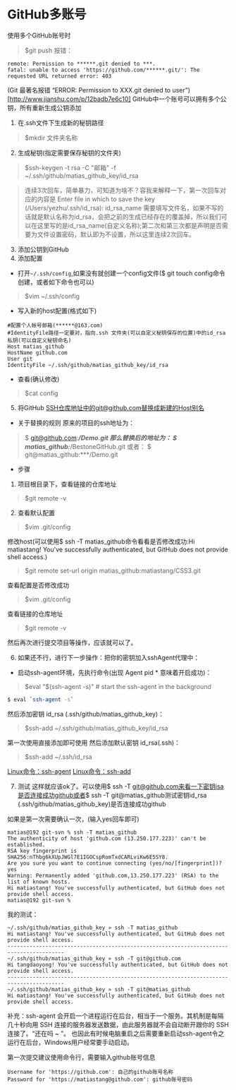 <!--
 * @Author: tangdaoyong
 * @Date: 2021-08-17 16:21:10
 * @LastEditors: matiastang
 * @LastEditTime: 2023-03-02 10:03:43
 * @Description: GitHub多账号
-->
# GitHub多账号

使用多个GitHub账号时
> $git push
报错：
```
remote: Permission to ******.git denied to ***.
fatal: unable to access 'https://github.com/******.git/': The requested URL returned error: 403
```
(Git 最著名报错 “ERROR: Permission to XXX.git denied to user”)[http://www.jianshu.com/p/12badb7e6c10]
GitHub中一个账号可以拥有多个公钥，所有重新生成公钥添加

1. 在.ssh文件下生成新的秘钥路径
> $mkdir 文件夹名称

2. 生成秘钥(指定需要保存秘钥的文件夹)
> $ssh-keygen -t rsa -C "邮箱" -f ~/.ssh/github/matias_github_key/id_rsa

> 连续3次回车，简单暴力，可知道为啥不？容我来解释一下，第一次回车对应的内容是 Enter file in which to save the key (/Users/yezhu/.ssh/id_rsa): id_rsa_name 需要填写文件名，如果不写的话就是默认名称为id_rsa，会把之前的生成已经存在的覆盖掉，所以我们可以在这里写的是id_rsa_name(自定义名称);第二次和第三次都是声明是否需要为文件设置密码，默认即为不设置，所以这里连续2次回车。

3. 添加公钥到GitHub
4. 添加配置

* 打开`~/.ssh/config`,如果没有就创建一个config文件($ git touch  config命令创建，或者如下命令也可以)
> $vim ~/.ssh/config

* 写入新的host配置(格式如下)
```
#配置个人帐号邮箱(******@163.com)
#IdentityFile路径一定要对，指向.ssh 文件夹(可以自定义秘钥保存的位置)中的id_rsa私钥(可以自定义秘钥命名)
Host matias_github
HostName github.com
User git
IdentityFile ~/.ssh/github/matias_github_key/id_rsa
```

* 查看(确认修改)
> $cat config

5. 将GitHub SSH仓库地址中的git@github.com替换成新建的Host别名

* 关于替换的规则
原来的项目的ssh地址为：
> $ git@github.com:***/Demo.git
那么替换后的地址为：
> $ matias_github:***/BestoneGitHub.git
或者：
> $ git@matias_github:***/Demo.git

* 步骤

1. 项目根目录下，查看链接的仓库地址
>$git remote -v

2. 查看默认配置
>$vim .git/config

修改host(可以使用$ ssh -T matias_github命令看看是否修改成功:Hi matiastang! You've successfully authenticated, but GitHub does not provide shell access.)
>$git remote  set-url origin matias_github:matiastang/CSS3.git

查看配置是否修改成功
>$vim .git/config

查看链接的仓库地址
>$git remote -v

然后再次进行提交项目等操作，应该就可以了。

6. 如果还不行，进行下一步操作：把你的密钥加入sshAgent代理中：

* 启动ssh-agent环境，先执行命令(出现 Agent pid * 意味着开启成功)：
>$eval "$(ssh-agent -s)" # start the ssh-agent in the background

```sh
$ eval `ssh-agent -s`
```

然后添加密钥 id_rsa (.ssh/github/matias_github_key)：
>$ssh-add ~/.ssh/github/matias_github_key/id_rsa

第一次使用直接添加即可使用
然后添加默认密钥 id_rsa(.ssh)：
>$ssh-add ~/.ssh/id_rsa

[Linux命令：ssh-agent](https://man.linuxde.net/ssh-agent)
[Linux命令：ssh-add](https://man.linuxde.net/ssh-add)

7. 测试
这样就应该ok了。可以使用$ ssh -T git@github.com来看一下密钥isa是否连接成功github或者$ ssh -T git@matias_github测试密钥id_rsa (.ssh/github/matias_github_key)是否连接成功github

如果是第一次需要确认一次，(输入yes回车即可)
```
matias@192 git-svn % ssh -T matias_github
The authenticity of host 'github.com (13.250.177.223)' can't be established.
RSA key fingerprint is SHA256:nThbg6kXUpJWGl7E1IGOCspRomTxdCARLviKw6E5SY8.
Are you sure you want to continue connecting (yes/no/[fingerprint])? yes
Warning: Permanently added 'github.com,13.250.177.223' (RSA) to the list of known hosts.
Hi matiastang! You've successfully authenticated, but GitHub does not provide shell access.
matias@192 git-svn % 
```
我的测试：
```
~/.ssh/github/matias_github_key » ssh -T matias_github
Hi matiastang! You've successfully authenticated, but GitHub does not provide shell access.
----------------------------------------------------------------------------------------
~/.ssh/github/matias_github_key » ssh -T git@github.com
Hi tangdaoyong! You've successfully authenticated, but GitHub does not provide shell access.
----------------------------------------------------------------------------------------
~/.ssh/github/matias_github_key » ssh -T git@matias_github
Hi matiastang! You've successfully authenticated, but GitHub does not provide shell access.
```

补充：ssh-agent 会开启一个进程运行在后台，相当于一个服务。其机制是每隔几十秒向用 SSH 连接的服务器发送数据，由此服务器就不会自动断开跟你的 SSH 连接了。“还在吗 ~ ”。 也因此有时候电脑重启之后需要重新启动ssh-agent令之运行在后台，Windows用户经常要手动启动。

第一次提交建议使用命令行，需要输入github账号信息
```
Username for 'https://github.com': 自己的github账号名称
Password for 'https://matiastang@github.com': github账号密码
```